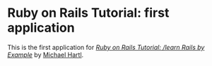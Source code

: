 # Ruby on Rails Tutorial: first application

This is the first application for [*Ruby on Rails Tutorial: /learn Rails by Example*](http://railstutorial.org/) by [Michael Hartl](http://michaelhartl.com/).